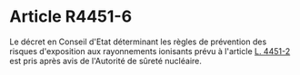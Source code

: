 # Article R4451-6

  
Le décret en Conseil d'Etat déterminant les règles de prévention des risques d'exposition aux rayonnements ionisants prévu à l'article [L. 4451-2][1] est pris après avis de l'Autorité de sûreté nucléaire.

 [1]: /affichCodeArticle.do?cidTexte=LEGITEXT000006072050&idArticle=LEGIARTI000006903228&dateTexte=&categorieLien=cid
